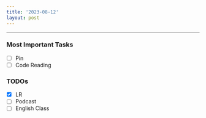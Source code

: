 ```yaml
---
title: '2023-08-12'
layout: post
---
```


---

### Most Important Tasks

- [ ] Pin
- [ ] Code Reading

### TODOs

- [x] LR
- [ ] Podcast
- [ ] English Class
